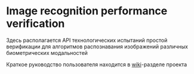 # Image recognition performance verification

Здесь располагается API технологических испытаний простой верификации для алгоритмов распознавания изображений различных биометрических модальностей

Краткое руководство пользователя находится в [wiki](https://github.com/rusbiometrics/IRPV/wiki)-разделе проекта